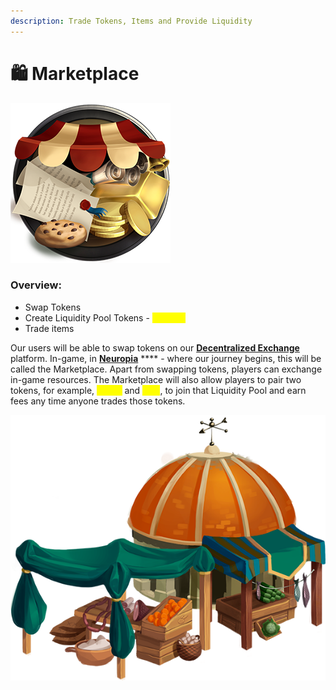 ```yaml
---
description: Trade Tokens, Items and Provide Liquidity
---
```


# 🛍 Marketplace

![](../.gitbook/assets/Market.png)

### Overview:&#x20;

* Swap Tokens&#x20;
* Create Liquidity Pool Tokens - <mark style="color:yellow;">**CRX-LP**</mark>
* Trade items&#x20;

Our users will be able to swap tokens on our [**Decentralized Exchange**](decentralized-exchange.md) platform. In-game, in [**Neuropia**](../learn/game-basics/neuropia/) **** - where our journey begins, this will be called the Marketplace. Apart from swapping tokens, players can exchange in-game resources. The Marketplace will also allow players to pair two tokens, for example, <mark style="color:yellow;">**\[CRX]**</mark> and <mark style="color:yellow;">**ETH**</mark>, to join that Liquidity Pool and earn fees any time anyone trades those tokens.

![](../.gitbook/assets/Piata.png)

